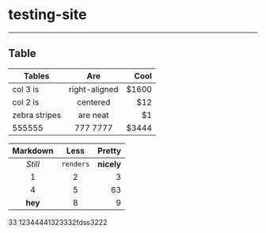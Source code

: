 # testing-site
[//]: # (This comment won't be rendered to the visitor!)
___

## Table

| Tables        | Are           | Cool  |
| ------------- |:-------------:| -----:|
| col 3 is      | right-aligned | $1600 |
| col 2 is      | centered      |   $12 |
| zebra stripes | are neat      |    $1 |
| 555555 | 777 7777      |    $3444 |



Markdown | Less | Pretty
:---: | :---: | ---:
*Still* | `renders` | **nicely**
1 | 2 | 3
4 | 5 | 63
**hey** | 8 | 9
33
12344441323332fdss3222
